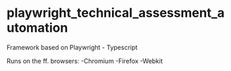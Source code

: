 # playwright_technical_assessment_automation


Framework based on Playwright - Typescript

Runs on the ff. browsers:
-Chromium
-Firefox
-Webkit